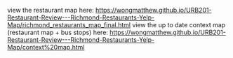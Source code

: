 view the restaurant map here: https://wongmatthew.github.io/URB201-Restaurant-Review---Richmond-Restaurants-Yelp-Map/richmond_restaurants_map_final.html
view the up to date context map (restaurant map + bus stops) here: https://wongmatthew.github.io/URB201-Restaurant-Review---Richmond-Restaurants-Yelp-Map/context%20map.html
